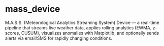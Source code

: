 # mass_device
M.A.S.S. (Meteorological Analytics Streaming System) Device — a real-time pipeline that streams live weather data, applies rolling analytics (EWMA, z-scores, CUSUM), visualizes anomalies with Matplotlib, and optionally sends alerts via email/SMS for rapidly changing conditions.
